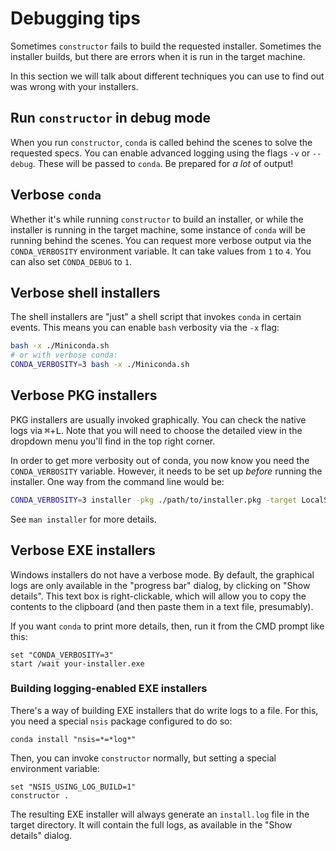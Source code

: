 # Debugging tips

Sometimes `constructor` fails to build the requested installer. Sometimes the installer builds, but
there are errors when it is run in the target machine.

In this section we will talk about different techniques you can use to find out was wrong with your installers.

## Run `constructor` in debug mode

When you run `constructor`, `conda` is called behind the scenes to solve the requested specs. You can enable advanced logging using the flags `-v` or `--debug`. These will be passed to `conda`. Be prepared for _a lot_ of output!


## Verbose `conda`

Whether it's while running `constructor` to build an installer, or while the installer is running in the target machine, some instance of `conda` will be running behind the scenes. You can request more verbose output via the `CONDA_VERBOSITY` environment variable. It can take values from `1` to `4`. You can also set `CONDA_DEBUG` to `1`.


## Verbose shell installers

The shell installers are "just" a shell script that invokes `conda` in certain events. This means you can enable `bash` verbosity via the `-x` flag:

```bash
bash -x ./Miniconda.sh
# or with verbose conda:
CONDA_VERBOSITY=3 bash -x ./Miniconda.sh
```

## Verbose PKG installers

PKG installers are usually invoked graphically. You can check the native logs via <kbd>⌘</kbd>+<kbd>L</kbd>. Note that you will need to choose the detailed view in the dropdown menu you'll find in the top right corner.

In order to get more verbosity out of conda, you now know you need the `CONDA_VERBOSITY` variable. However, it needs to be set up _before_ running the installer. One way from the command line would be:

```bash
CONDA_VERBOSITY=3 installer -pkg ./path/to/installer.pkg -target LocalSystem
```

See `man installer` for more details.

## Verbose EXE installers

Windows installers do not have a verbose mode. By default, the graphical logs are only available in the "progress bar" dialog, by clicking on "Show details". This text box is right-clickable, which will allow you to copy the contents to the clipboard (and then paste them in a text file, presumably).

If you want `conda` to print more details, then, run it from the CMD prompt like this:

```batch
set "CONDA_VERBOSITY=3"
start /wait your-installer.exe
```

### Building logging-enabled EXE installers

There's a way of building EXE installers that do write logs to a file. For this, you need a special `nsis` package configured to do so:

```batch
conda install "nsis=*=*log*"
```

Then, you can invoke `constructor` normally, but setting a special environment variable:

```batch
set "NSIS_USING_LOG_BUILD=1"
constructor .
```

The resulting EXE installer will always generate an `install.log` file in the target directory.
It will contain the full logs, as available in the "Show details" dialog.
